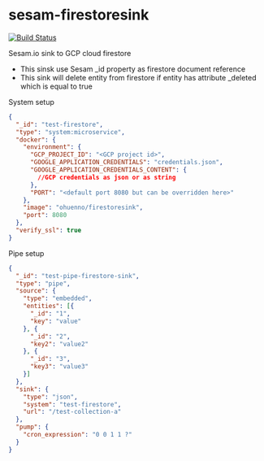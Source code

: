 # sesam-firestoresink
[![Build Status](https://api.travis-ci.org/sesam-community/sesam-firestoresink.svg?branch=master)](https://api.travis-ci.org/sesam-community/sesam-firestoresink)

Sesam.io sink to GCP cloud firestore  
* This sinsk use Sesam _id property as firestore document reference  
* This sink will delete entity from firestore if entity has attribute _deleted which is equal to true

System setup
```json
{
  "_id": "test-firestore",
  "type": "system:microservice",
  "docker": {
    "environment": {
      "GCP_PROJECT_ID": "<GCP project id>",
      "GOOGLE_APPLICATION_CREDENTIALS": "credentials.json",
      "GOOGLE_APPLICATION_CREDENTIALS_CONTENT": {
        //GCP credentials as json or as string
      },
      "PORT": "<default port 8080 but can be overridden here>"
    },
    "image": "ohuenno/firestoresink",
    "port": 8080
  },
  "verify_ssl": true
}

```

Pipe setup 
```json
{
  "_id": "test-pipe-firestore-sink",
  "type": "pipe",
  "source": {
    "type": "embedded",
    "entities": [{
      "_id": "1",
      "key": "value"
    }, {
      "_id": "2",
      "key2": "value2"
    }, {
      "_id": "3",
      "key3": "value3"
    }]
  },
  "sink": {
    "type": "json",
    "system": "test-firestore",
    "url": "/test-collection-a"
  },
  "pump": {
    "cron_expression": "0 0 1 1 ?"
  }
}

```
